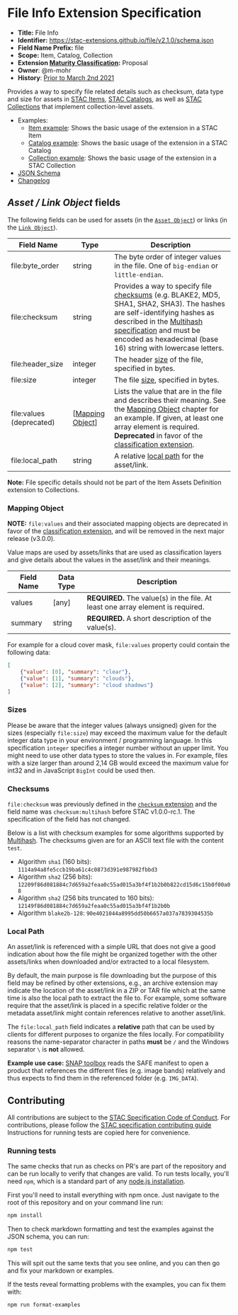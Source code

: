 # File Info Extension Specification

- **Title:** File Info
- **Identifier:** <https://stac-extensions.github.io/file/v2.1.0/schema.json>
- **Field Name Prefix:** file
- **Scope:** Item, Catalog, Collection
- **Extension [Maturity Classification](https://github.com/radiantearth/stac-spec/tree/master/extensions/README.md#extension-maturity):** Proposal
- **Owner**: @m-mohr
- **History**: [Prior to March 2nd 2021](https://github.com/radiantearth/stac-spec/commits/4a841605ad83a16f45fcb88ed90117d6c77a7f04/extensions/file)

Provides a way to specify file related details such as checksum, data type and size for assets in
[STAC Items](https://github.com/radiantearth/stac-spec/blob/master/item-spec/item-spec.md),
[STAC Catalogs](https://github.com/radiantearth/stac-spec/blob/master/catalog-spec/catalog-spec.md), as well as
[STAC Collections](https://github.com/radiantearth/stac-spec/blob/master/collection-spec/collection-spec.md) that implement collection-level assets.

- Examples:
  - [Item example](examples/item.json): Shows the basic usage of the extension in a STAC Item
  - [Catalog example](examples/catalog.json): Shows the basic usage of the extension in a STAC Catalog
  - [Collection example](examples/collection.json): Shows the basic usage of the extension in a STAC Collection
- [JSON Schema](json-schema/schema.json)
- [Changelog](./CHANGELOG.md)

## *Asset / Link Object* fields

The following fields can be used for assets (in the
[`Asset Object`](https://github.com/radiantearth/stac-spec/blob/master/item-spec/item-spec.md#asset-object)) or links (in the
[`Link Object`](https://github.com/radiantearth/stac-spec/blob/master/item-spec/item-spec.md#link-object)).

| Field Name               | Type                                  | Description                                                                                                                                                                                                                                                                                              |
| ------------------------ | ------------------------------------- | -------------------------------------------------------------------------------------------------------------------------------------------------------------------------------------------------------------------------------------------------------------------------------------------------------- |
| file:byte_order          | string                                | The byte order of integer values in the file. One of `big-endian` or `little-endian`.                                                                                                                                                                                                                    |
| file:checksum            | string                                | Provides a way to specify file [checksums](#checksums) (e.g. BLAKE2, MD5, SHA1, SHA2, SHA3). The hashes are self-identifying hashes as described in the [Multihash specification](https://github.com/multiformats/multihash) and must be encoded as hexadecimal (base 16) string with lowercase letters. |
| file:header_size         | integer                               | The header [size](#sizes) of the file, specified in bytes.                                                                                                                                                                                                                                               |
| file:size                | integer                               | The file [size](#sizes), specified in bytes.                                                                                                                                                                                                                                                             |
| file:values (deprecated) | \[[Mapping Object](#mapping-object)\] | Lists the value that are in the file and describes their meaning. See the [Mapping Object](#mapping-object) chapter for an example. If given, at least one array element is required. **Deprecated** in favor of the [classification extension](https://github.com/stac-extensions/classification/).     |
| file:local_path          | string                                | A relative [local path](#local-path) for the asset/link.                                                                                                                                                                                                                                                 |

**Note:** File specific details should not be part of the Item Assets Definition extension to Collections.

### Mapping Object

**NOTE:** `file:values` and their associated mapping objects are deprecated in
favor of the [classification extension](https://github.com/stac-extensions/classification/), and will be
removed in the next major release (v3.0.0).

Value maps are used by assets/links that are used as classification layers and give details about the values in the asset/link and their meanings.

| Field Name | Data Type | Description                                                                     |
| ---------- | --------- | ------------------------------------------------------------------------------- |
| values     | \[any]    | **REQUIRED.** The value(s) in the file. At least one array element is required. |
| summary    | string    | **REQUIRED.** A short description of the value(s).                              |

 For example for a cloud cover mask, `file:values` property could contain the following data:

```json
[
	{"value": [0], "summary": "clear"},
	{"value": [1], "summary": "clouds"},
	{"value": [2], "summary": "cloud shadows"}
]
```

### Sizes

Please be aware that the integer values (always
unsigned) given for the sizes (especially `file:size`)
may exceed the maximum value for the default integer
data type in your environment / programming language.
In this specification `integer` specifies
a integer number without an upper limit. You might
need to use other data types to store the values in.
For example, files with a size larger than around 2,14
GB would exceed the maximum value for int32 and in
JavaScript `BigInt` could be used then.

### Checksums

`file:checksum` was previously defined in the
[`checksum` extension](https://github.com/radiantearth/stac-spec/tree/v1.0.0-beta.2/extensions/checksum/README.md)
and the field name was `checksum:multihash` before
STAC v1.0.0-rc.1. The specification of the field has
not changed.

Below is a list with checksum examples for some algorithms supported by
[Multihash](https://github.com/multiformats/multihash).
The checksums given are for an ASCII text file with the content `test`.

- Algorithm `sha1` (160 bits): `1114a94a8fe5ccb19ba61c4c0873d391e987982fbbd3`
- Algorithm `sha2` (256 bits): `12209f86d081884c7d659a2feaa0c55ad015a3bf4f1b2b0b822cd15d6c15b0f00a08`
- Algorithm `sha2` (256 bits truncated to 160 bits): `12149f86d081884c7d659a2feaa0c55ad015a3bf4f1b2b0b`
- Algorithm `blake2b-128`: `90e4021044a8995dd50b6657a037a7839304535b`

### Local Path

An asset/link is referenced with a simple URL that does not give
a good indication about how the file might be organized together
with the other assets/links when downloaded and/or extracted to a
local filesystem.

By default, the main purpose is file downloading but the purpose
of this field may be refined by other extensions, e.g., an archive
extension may indicate the location of the asset/link in a ZIP or TAR
file which at the same time is also the local path to extract the
file to.
For example, some software require that the asset/link is placed in
a specific relative folder or the metadata asset/link might contain
references relative to another asset/link.

The `file:local_path` field indicates a **relative** path that
can be used by clients for different purposes to organize the
files locally. For compatibility reasons the name-separator
character in paths **must** be `/` and the Windows separator `\`
is **not** allowed.

**Example use case:**
[SNAP toolbox](https://step.esa.int/main/) reads the SAFE manifest
to open a product that references the different files (e.g. image bands)
relatively and thus expects to find them in the referenced folder (e.g. `IMG_DATA`).

## Contributing

All contributions are subject to the
[STAC Specification Code of Conduct](https://github.com/radiantearth/stac-spec/blob/master/CODE_OF_CONDUCT.md).
For contributions, please follow the
[STAC specification contributing guide](https://github.com/radiantearth/stac-spec/blob/master/CONTRIBUTING.md) Instructions
for running tests are copied here for convenience.

### Running tests

The same checks that run as checks on PR's are part of the repository and can be run locally to verify that changes are valid.
To run tests locally, you'll need `npm`, which is a standard part of any [node.js installation](https://nodejs.org/en/download/).

First you'll need to install everything with npm once. Just navigate to the root of this repository and on
your command line run:
```bash
npm install
```

Then to check markdown formatting and test the examples against the JSON schema, you can run:
```bash
npm test
```

This will spit out the same texts that you see online, and you can then go and fix your markdown or examples.

If the tests reveal formatting problems with the examples, you can fix them with:
```bash
npm run format-examples
```
